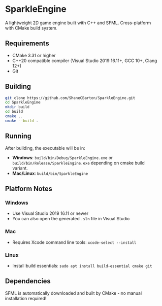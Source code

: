 # SparkleEngine
A lightweight 2D game engine built with C++ and SFML. Cross-platform with CMake build system.

## Requirements

- CMake 3.31 or higher
- C++20 compatible compiler (Visual Studio 2019 16.11+, GCC 10+, Clang 12+)
- Git

## Building

```bash
git clone https://github.com/ShaneCBarton/SparkleEngine.git
cd SparkleEngine
mkdir build
cd build
cmake ..
cmake --build .
```

## Running

After building, the executable will be in:
- **Windows**: `build/bin/Debug/SparkleEngine.exe` or `build/bin/Release/SparkleEngine.exe` depending on cmake build variant.
- **Mac/Linux**: `build/bin/SparkleEngine`

## Platform Notes

### Windows
- Use Visual Studio 2019 16.11 or newer
- You can also open the generated `.sln` file in Visual Studio

### Mac
- Requires Xcode command line tools: `xcode-select --install`

### Linux
- Install build essentials: `sudo apt install build-essential cmake git`

## Dependencies

SFML is automatically downloaded and built by CMake - no manual installation required!
